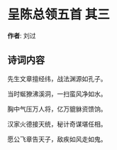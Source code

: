 # 呈陈总领五首  其三

**作者**: 刘过

## 诗词内容

先生文章擅经纬，战法渊源如孔子。

当时蜒獠沸溪洞，一扫蛮风净如水。

胸中气压万人将，亿万貔貅资馈饷。

汉家火德接天统，秘计奇谋堪任相。

愿公飞章告天子，敌疾如风走如鬼。

